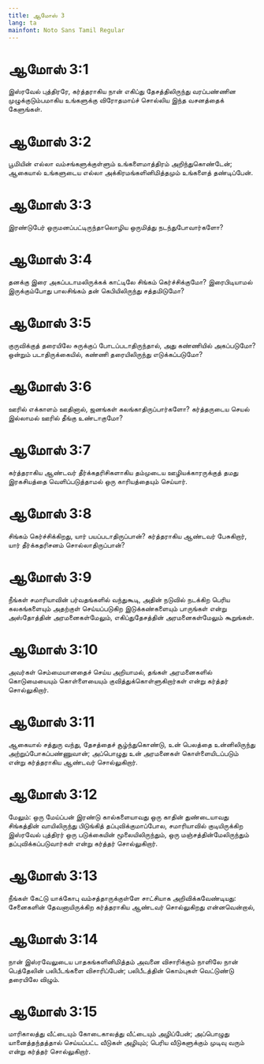 ```yaml
---
title: ஆமோஸ் 3
lang: ta
mainfont: Noto Sans Tamil Regular
---
```


# ஆமோஸ் 3:1

இஸ்ரவேல் புத்திரரே, கர்த்தராகிய நான் எகிப்து தேசத்திலிருந்து வரப்பண்ணின முழுக்குடும்பமாகிய உங்களுக்கு விரோதமாய்ச் சொல்லிய இந்த வசனத்தைக் கேளுங்கள்.

# ஆமோஸ் 3:2

பூமியின் எல்லா வம்சங்களுக்குள்ளும் உங்களைமாத்திரம் அறிந்துகொண்டேன்; ஆகையால் உங்களுடைய எல்லா அக்கிரமங்களினிமித்தமும் உங்களைத் தண்டிப்பேன்.

# ஆமோஸ் 3:3

இரண்டுபேர் ஒருமனப்பட்டிருந்தாலொழிய ஒருமித்து நடந்துபோவார்களோ?

# ஆமோஸ் 3:4

தனக்கு இரை அகப்படாமலிருக்கக் காட்டிலே சிங்கம் கெர்ச்சிக்குமோ? இரைபிடியாமல் இருக்கும்போது பாலசிங்கம் தன் கெபியிலிருந்து சத்தமிடுமோ?

# ஆமோஸ் 3:5

குருவிக்குத் தரையிலே சுருக்குப் போடப்படாதிருந்தால், அது கண்ணியில் அகப்படுமோ? ஒன்றும் படாதிருக்கையில், கண்ணி தரையிலிருந்து எடுக்கப்படுமோ?

# ஆமோஸ் 3:6

ஊரில் எக்காளம் ஊதினால், ஜனங்கள் கலங்காதிருப்பார்களோ? கர்த்தருடைய செயல் இல்லாமல் ஊரில் தீங்கு உண்டாகுமோ?

# ஆமோஸ் 3:7

கர்த்தராகிய ஆண்டவர் தீர்க்கதரிசிகளாகிய தம்முடைய ஊழியக்காரருக்குத் தமது இரகசியத்தை வெளிப்படுத்தாமல் ஒரு காரியத்தையும் செய்யார்.

# ஆமோஸ் 3:8

சிங்கம் கெர்ச்சிக்கிறது, யார் பயப்படாதிருப்பான்? கர்த்தராகிய ஆண்டவர் பேசுகிறார், யார் தீர்க்கதரிசனம் சொல்லாதிருப்பான்?

# ஆமோஸ் 3:9

நீங்கள் சமாரியாவின் பர்வதங்களில் வந்துகூடி, அதின் நடுவில் நடக்கிற பெரிய கலகங்களையும் அதற்குள் செய்யப்படுகிற இடுக்கண்களையும் பாருங்கள் என்று அஸ்தோத்தின் அரமனைகள்மேலும், எகிப்துதேசத்தின் அரமனைகள்மேலும் கூறுங்கள்.

# ஆமோஸ் 3:10

அவர்கள் செம்மையானதைச் செய்ய அறியாமல், தங்கள் அரமனைகளில் கொடுமையையும் கொள்ளையையும் குவித்துக்கொள்ளுகிறார்கள் என்று கர்த்தர் சொல்லுகிறார்.

# ஆமோஸ் 3:11

ஆகையால் சத்துரு வந்து, தேசத்தைச் சூழ்ந்துகொண்டு, உன் பெலத்தை உன்னிலிருந்து அற்றுப்போகப்பண்ணுவான்; அப்பொழுது உன் அரமனைகள் கொள்ளையிடப்படும் என்று கர்த்தராகிய ஆண்டவர் சொல்லுகிறார்.

# ஆமோஸ் 3:12

மேலும்: ஒரு மேய்ப்பன் இரண்டு கால்களையாவது ஒரு காதின் துண்டையாவது சிங்கத்தின் வாயிலிருந்து பிடுங்கித் தப்புவிக்குமாப்போல, சமாரியாவில் குடியிருக்கிற இஸ்ரவேல் புத்திரர் ஒரு படுக்கையின் மூலையிலிருந்தும், ஒரு மஞ்சத்தின்மேலிருந்தும் தப்புவிக்கப்படுவார்கள் என்று கர்த்தர் சொல்லுகிறார்.

# ஆமோஸ் 3:13

நீங்கள் கேட்டு யாக்கோபு வம்சத்தாருக்குள்ளே சாட்சியாக அறிவிக்கவேண்டியது: சேனைகளின் தேவனாயிருக்கிற கர்த்தராகிய ஆண்டவர் சொல்லுகிறது என்னவென்றால்,

# ஆமோஸ் 3:14

நான் இஸ்ரவேலுடைய பாதகங்களினிமித்தம் அவனை விசாரிக்கும் நாளிலே நான் பெத்தேலின் பலிபீடங்களை விசாரிப்பேன்; பலிபீடத்தின் கொம்புகள் வெட்டுண்டு தரையிலே விழும்.

# ஆமோஸ் 3:15

மாரிகாலத்து வீட்டையும் கோடைகாலத்து வீட்டையும் அழிப்பேன்; அப்பொழுது யானைத்தந்தத்தால் செய்யப்பட்ட வீடுகள் அழியும்; பெரிய வீடுகளுக்கும் முடிவு வரும் என்று கர்த்தர் சொல்லுகிறார்.

